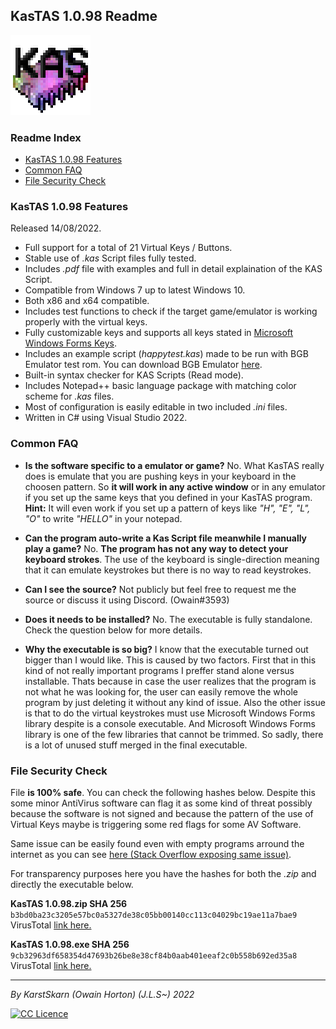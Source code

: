 ## KasTAS 1.0.98 Readme
[![KasTAS Icon](https://github.com/KarstSkarn/KasTAS/blob/main/kasicon.png?raw=true "KasTAS Icon")](https://github.com/KarstSkarn/KasTAS/blob/main/kasicon.png "KasTAS Icon")
### Readme Index

- [KasTAS 1.0.98 Features](#kastas-1098-features)
- [Common FAQ](#common-faq)
- [File Security Check](#file-security-check)

### KasTAS 1.0.98 Features
Released 14/08/2022.

- Full support for a total of 21 Virtual Keys / Buttons.
- Stable use of *.kas* Script files fully tested.
- Includes *.pdf* file with examples and full in detail explaination of the KAS Script.
- Compatible from Windows 7 up to latest Windows 10.
- Both x86 and x64 compatible.
- Includes test functions to check if the target game/emulator is working properly with the virtual keys.
- Fully customizable keys and supports all keys stated in [Microsoft Windows Forms Keys](https://docs.microsoft.com/es-es/dotnet/api/system.windows.forms.keys "Microsoft Windows Forms Keys").
- Includes an example script (*happytest.kas*) made to be run with BGB Emulator test rom. You can download BGB Emulator [here](https://bgb.bircd.org/ "here").
- Built-in syntax checker for KAS Scripts (Read mode).
- Includes Notepad++ basic language package with matching color scheme for *.kas* files.
- Most of configuration is easily editable in two included *.ini* files.
- Written in C# using Visual Studio 2022.

### Common FAQ
- **Is the software specific to a emulator or game?**
No. What KasTAS really does is emulate that you are pushing keys in your keyboard in the choosen pattern. So **it will work in any active window** or in any emulator if you set up the same keys that you defined in your KasTAS program.
**Hint:** It will even work if you set up a pattern of keys like *"H", "E", "L", "O"* to write *"HELLO"* in your notepad.

- **Can the program auto-write a Kas Script file meanwhile I manually play a game?**
No. **The program has not any way to detect your keyboard strokes**. The use of the keyboard is single-direction meaning that it can emulate keystrokes but there is no way to read keystrokes.

- **Can I see the source?**
Not publicly but feel free to request me the source or discuss it using Discord. (Owain#3593)

- **Does it needs to be installed?**
No. The executable is fully standalone. Check the question below for more details.

- **Why the executable is so big?**
I know that the executable turned out bigger than I would like. This is caused by two factors.
First that in this kind of not really important programs I preffer stand alone versus installable. Thats because in case the user realizes that the program is not what he was looking for, the user can easily remove the whole program by just deleting it without any kind of issue.
Also the other issue is that to do the virtual keystrokes must use Microsoft Windows Forms library despite is a console executable. And Microsoft Windows Forms library is one of the few libraries that cannot be trimmed. So sadly, there is a lot of unused stuff merged in the final executable.

### File Security Check

File **is 100% safe**. You can check the following hashes below. Despite this some minor AntiVirus software can flag it as some kind of threat possibly because the software is not signed and because the pattern of the use of Virtual Keys maybe is triggering some red flags for some AV Software.

Same issue can be easily found even with empty programs arround the internet as you can see [here (Stack Overflow exposing same issue)](https://stackoverflow.com/questions/60340213/what-could-be-causing-virustotal-to-flag-an-empty-program-as-a-trojan "here (Stack Overflow exposing same issue)").

For transparency purposes here you have the hashes for both the *.zip* and directly the executable below.

**KasTAS 1.0.98.zip SHA 256**
`b3bd0ba23c3205e57bc0a5327de38c05bb00140cc113c04029bc19ae11a7bae9`
VirusTotal [link here.](https://www.virustotal.com/gui/file/b3bd0ba23c3205e57bc0a5327de38c05bb00140cc113c04029bc19ae11a7bae9 "link here.")

**KasTAS 1.0.98.exe SHA 256**
`9cb32963df658354d47693b26be8e38cf84b0aab401eeaf2c0b558b692ed35a8`
VirusTotal [link here.](https://www.virustotal.com/gui/file/9cb32963df658354d47693b26be8e38cf84b0aab401eeaf2c0b558b692ed35a8 "link here.")

------------
*By KarstSkarn (Owain Horton) (J.L.S~) 2022*

[![CC Licence](https://i.creativecommons.org/l/by-nc-sa/4.0/88x31.png "CC Licence")](https://creativecommons.org/licenses/by-nc-sa/4.0/ "CC Licence")
